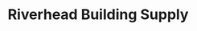 ---
title: "Riverhead Building Supply"
url: /riverhead/riverhead-building-supply/
shop: Fußböden
---